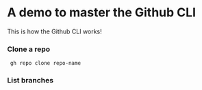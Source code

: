 # A demo to master the Github CLI

This is how the Github CLI works!

### Clone a repo

```
 gh repo clone repo-name
```

### List branches

